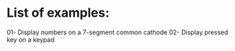 # List of examples:
01- Display numbers on a 7-segment common cathode
02- Display pressed key on a keypad
